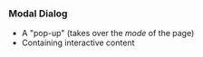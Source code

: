 ### Modal Dialog

* A "pop-up" (takes over the *mode* of the page)
* Containing interactive content
